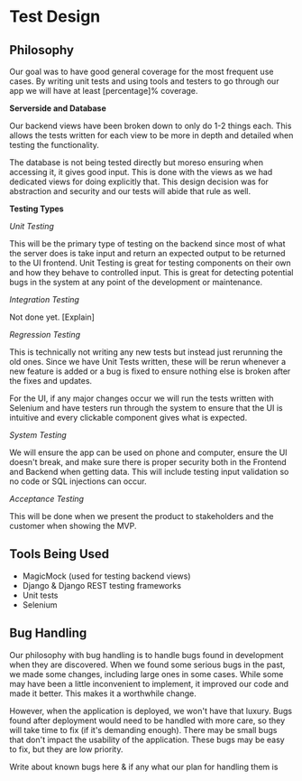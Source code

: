 # Test Design

## Philosophy
Our goal was to have good general coverage for the most frequent use cases. By writing unit tests and using tools and testers to go through our app we will have at least [percentage]% coverage. 

**Serverside and Database**

Our backend views have been broken down to only do 1-2 things each. This allows the tests written for each view to be more in depth and detailed when testing the functionality.

The database is not being tested directly but moreso ensuring when accessing it, it gives good input. This is done with the views as we had dedicated views for doing explicitly that. This design decision was for abstraction and security and our tests will abide that rule as well.

**Testing Types**

*Unit Testing*

This will be the primary type of testing on the backend since most of what the server does is take input and return an expected output to be returned to the UI frontend. Unit Testing is great for testing components on their own and how they behave to controlled input. This is great for detecting potential bugs in the system at any point of the development or maintenance. 

*Integration Testing*

Not done yet. [Explain]

*Regression Testing*

This is technically not writing any new tests but instead just rerunning the old ones. Since we have Unit Tests written, these will be rerun whenever a new feature is added or a bug is fixed to ensure nothing else is broken after the fixes and updates.

For the UI, if any major changes occur we will run the tests written with Selenium and have testers run through the system to ensure that the UI is intuitive and every clickable component gives what is expected.

*System Testing*

We will ensure the app can be used on phone and computer, ensure the UI doesn't break, and make sure there is proper security both in the Frontend and Backend when getting data. This will include testing input validation so no code or SQL injections can occur.

*Acceptance Testing*

This will be done when we present the product to stakeholders and the customer when showing the MVP.

## Tools Being Used
-   MagicMock (used for testing backend views)
-   Django & Django REST testing frameworks
-   Unit tests
-   Selenium

## Bug Handling
Our philosophy with bug handling is to handle bugs found in development when they are discovered. When we found some serious bugs in the past, we made some changes, including large ones in some cases. While some may have been a little inconvenient to implement, it improved our code and made it better. This makes it a worthwhile change.

However, when the application is deployed, we won't have that luxury. Bugs found after deployment would need to be handled with more care, so they will take time to fix (if it's demanding enough). There may be small bugs that don't impact the usability of the application. These bugs may be easy to fix, but they are low priority.

Write about known bugs here & if any what our plan for handling them is